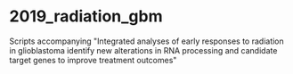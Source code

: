 # 2019_radiation_gbm

Scripts accompanying "Integrated analyses of early responses to radiation in glioblastoma identify new alterations in RNA processing and candidate target genes to improve treatment outcomes"
